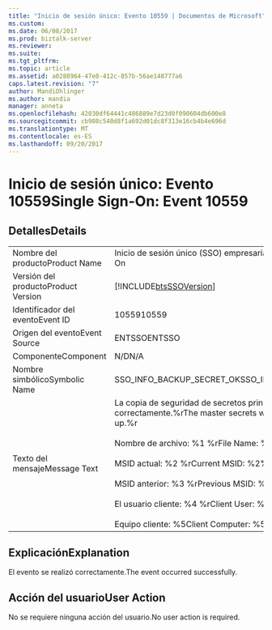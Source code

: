 ```yaml
---
title: "Inicio de sesión único: Evento 10559 | Documentos de Microsoft"
ms.custom: 
ms.date: 06/08/2017
ms.prod: biztalk-server
ms.reviewer: 
ms.suite: 
ms.tgt_pltfrm: 
ms.topic: article
ms.assetid: a0288964-47e8-412c-857b-56ae148777a6
caps.latest.revision: "7"
author: MandiOhlinger
ms.author: mandia
manager: anneta
ms.openlocfilehash: 42030df64441c486889e7d23d0f090604db600e8
ms.sourcegitcommit: cb908c540d8f1a692d01dc8f313e16cb4b4e696d
ms.translationtype: MT
ms.contentlocale: es-ES
ms.lasthandoff: 09/20/2017
---
```

# <a name="single-sign-on-event-10559"></a><span data-ttu-id="c2434-102">Inicio de sesión único: Evento 10559</span><span class="sxs-lookup"><span data-stu-id="c2434-102">Single Sign-On: Event 10559</span></span>
## <a name="details"></a><span data-ttu-id="c2434-103">Detalles</span><span class="sxs-lookup"><span data-stu-id="c2434-103">Details</span></span>  
  
|||  
|-|-|  
|<span data-ttu-id="c2434-104">Nombre del producto</span><span class="sxs-lookup"><span data-stu-id="c2434-104">Product Name</span></span>|<span data-ttu-id="c2434-105">Inicio de sesión único (SSO) empresarial</span><span class="sxs-lookup"><span data-stu-id="c2434-105">Enterprise Single Sign-On</span></span>|  
|<span data-ttu-id="c2434-106">Versión del producto</span><span class="sxs-lookup"><span data-stu-id="c2434-106">Product Version</span></span>|[!INCLUDE[btsSSOVersion](../includes/btsssoversion-md.md)]|  
|<span data-ttu-id="c2434-107">Identificador del evento</span><span class="sxs-lookup"><span data-stu-id="c2434-107">Event ID</span></span>|<span data-ttu-id="c2434-108">10559</span><span class="sxs-lookup"><span data-stu-id="c2434-108">10559</span></span>|  
|<span data-ttu-id="c2434-109">Origen del evento</span><span class="sxs-lookup"><span data-stu-id="c2434-109">Event Source</span></span>|<span data-ttu-id="c2434-110">ENTSSO</span><span class="sxs-lookup"><span data-stu-id="c2434-110">ENTSSO</span></span>|  
|<span data-ttu-id="c2434-111">Componente</span><span class="sxs-lookup"><span data-stu-id="c2434-111">Component</span></span>|<span data-ttu-id="c2434-112">N/D</span><span class="sxs-lookup"><span data-stu-id="c2434-112">N/A</span></span>|  
|<span data-ttu-id="c2434-113">Nombre simbólico</span><span class="sxs-lookup"><span data-stu-id="c2434-113">Symbolic Name</span></span>|<span data-ttu-id="c2434-114">SSO_INFO_BACKUP_SECRET_OK</span><span class="sxs-lookup"><span data-stu-id="c2434-114">SSO_INFO_BACKUP_SECRET_OK</span></span>|  
|<span data-ttu-id="c2434-115">Texto del mensaje</span><span class="sxs-lookup"><span data-stu-id="c2434-115">Message Text</span></span>|<span data-ttu-id="c2434-116">La copia de seguridad de secretos principales se realizó correctamente.%r</span><span class="sxs-lookup"><span data-stu-id="c2434-116">The master secrets were successfully backed up.%r</span></span><br /><br /> <span data-ttu-id="c2434-117">Nombre de archivo: %1 %r</span><span class="sxs-lookup"><span data-stu-id="c2434-117">File Name: %1%r</span></span><br /><br /> <span data-ttu-id="c2434-118">MSID actual: %2 %r</span><span class="sxs-lookup"><span data-stu-id="c2434-118">Current MSID: %2%r</span></span><br /><br /> <span data-ttu-id="c2434-119">MSID anterior: %3 %r</span><span class="sxs-lookup"><span data-stu-id="c2434-119">Previous MSID: %3%r</span></span><br /><br /> <span data-ttu-id="c2434-120">El usuario cliente: %4 %r</span><span class="sxs-lookup"><span data-stu-id="c2434-120">Client User: %4%r</span></span><br /><br /> <span data-ttu-id="c2434-121">Equipo cliente: %5</span><span class="sxs-lookup"><span data-stu-id="c2434-121">Client Computer: %5</span></span>|  
  
## <a name="explanation"></a><span data-ttu-id="c2434-122">Explicación</span><span class="sxs-lookup"><span data-stu-id="c2434-122">Explanation</span></span>  
 <span data-ttu-id="c2434-123">El evento se realizó correctamente.</span><span class="sxs-lookup"><span data-stu-id="c2434-123">The event occurred successfully.</span></span>  
  
## <a name="user-action"></a><span data-ttu-id="c2434-124">Acción del usuario</span><span class="sxs-lookup"><span data-stu-id="c2434-124">User Action</span></span>  
 <span data-ttu-id="c2434-125">No se requiere ninguna acción del usuario.</span><span class="sxs-lookup"><span data-stu-id="c2434-125">No user action is required.</span></span>